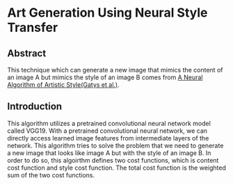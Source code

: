 # Art Generation Using Neural Style Transfer

## Abstract

This technique which can generate a new image that mimics the content of an image A but mimics the style of an image B comes from [A Neural Algorithm of Artistic Style(Gatys et al.)](https://arxiv.org/abs/1508.06576).

## Introduction

This algorithm utilizes a pretrained convolutional neural network model called VGG19. With a pretrained convolutional neural network, we can directly access learned image features from intermediate layers of the network. This algorithm tries to solve the problem that we need to generate a new image that looks like image A but with the style of an image B. In order to do so, this algoirthm defines two cost functions, which is content cost function and style cost function. The total cost function is the weighted sum of the two cost functions.